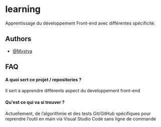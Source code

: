 # learning
Apprentissage du développement Front-end avec différentes spécificité.
## Authors

- [@Mystya](https://github.com/Desmet-Thierry)


## FAQ

#### A quoi sert ce projet / repositories ?

Il sert a apprendre différents aspect du developpement front-end

#### Qu'est ce qui va si trouver ?

Actuellement, de l’algorithmie et des tests Git/GitHub spécifiques pour reprendre l’outil en main via Visual Studio Code sans ligne de commande